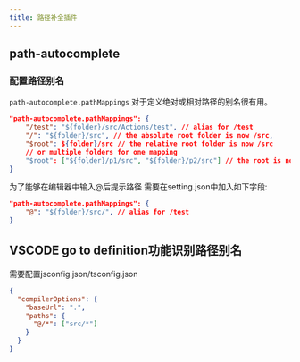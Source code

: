 ```yaml
---
title: 路径补全插件
---
```


## path-autocomplete

### 配置路径别名

`path-autocomplete.pathMappings` 对于定义绝对或相对路径的别名很有用。

```json
"path-autocomplete.pathMappings": {
    "/test": "${folder}/src/Actions/test", // alias for /test
    "/": "${folder}/src", // the absolute root folder is now /src,
    "$root": ${folder}/src // the relative root folder is now /src
    // or multiple folders for one mapping
    "$root": ["${folder}/p1/src", "${folder}/p2/src"] // the root is now relative to both p1/src and p2/src
}
```

为了能够在编辑器中输入@后提示路径 需要在setting.json中加入如下字段:

```json
"path-autocomplete.pathMappings": {
    "@": "${folder}/src/", // alias for /test
}
```



## VSCODE go to definition功能识别路径别名

需要配置jsconfig.json/tsconfig.json

```json
{
  "compilerOptions": {
    "baseUrl": ".",
    "paths": {
      "@/*": ["src/*"]
    }
  }
}
```

